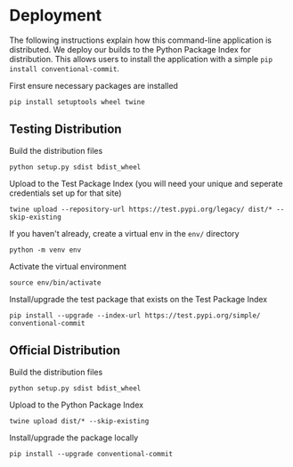 # Deployment

The following instructions explain how this command-line application is
distributed. We deploy our builds to the Python Package Index for distribution.
This allows users to install the application with a simple 
`pip install conventional-commit`.

First ensure necessary packages are installed
```
pip install setuptools wheel twine
```

## Testing Distribution

Build the distribution files
```
python setup.py sdist bdist_wheel
```

Upload to the Test Package Index (you will need your unique and seperate
credentials set up for that site)
```
twine upload --repository-url https://test.pypi.org/legacy/ dist/* --skip-existing
```

If you haven't already, create a virtual env in the `env/` directory
```
python -m venv env
```

Activate the virtual environment
```
source env/bin/activate
```

Install/upgrade the test package that exists on the Test Package Index
```
pip install --upgrade --index-url https://test.pypi.org/simple/ conventional-commit
```

## Official Distribution

Build the distribution files
```
python setup.py sdist bdist_wheel
```

Upload to the Python Package Index
```
twine upload dist/* --skip-existing
```

Install/upgrade the package locally
```
pip install --upgrade conventional-commit
```
